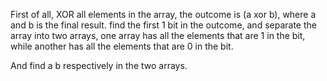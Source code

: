 

First of all, XOR all elements in the array, the outcome is (a xor b), where a and b is the final result.  find the first 1 bit in the outcome, and separate the array into two arrays, one array has all the elements that are 1 in the bit, while another has all the elements that are 0 in the bit.  

And find a b respectively in the two arrays.  


